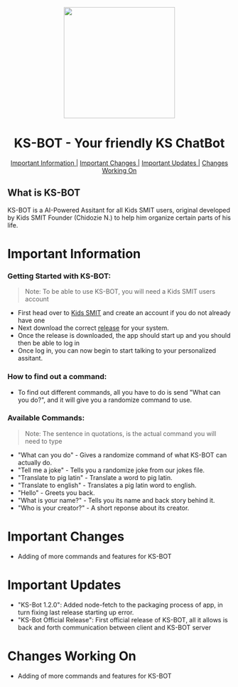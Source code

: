 <p align="center">
  <img src="https://user-images.githubusercontent.com/67172682/147801833-bb70691f-79b9-4a7a-9d3b-e0ea592ce1d3.png" height=250>
</p>

<h1 align="center">KS-BOT - Your friendly KS ChatBot</h1>
<p align="center">
  <a href="https://github.com/KidsSMIT/KS-BOT#important-information">Important Information |</a>
  <a href="https://github.com/KidsSMIT/KS-BOT#important-changes">Important Changes |</a>
  <a href="https://github.com/KidsSMIT/KS-BOT#important-updates">Important Updates |</a>
  <a href="https://github.com/KidsSMIT/KS-BOT#changes-working-on">Changes Working On</a>
</p>

## What is KS-BOT
KS-BOT is a AI-Powered Assitant for all Kids SMIT users, original developed by Kids SMIT Founder (Chidozie N.) to help him organize certain parts of his life.


# Important Information
### Getting Started with KS-BOT:
> Note: To be able to use KS-BOT, you will need a Kids SMIT users account
- First head over to [Kids SMIT](https://www.kidssmit.com/) and create an account if you do not already have one
- Next download the correct [release](https://github.com/KidsSMIT/KS-BOT/releases) for your system.
- Once the release is downloaded, the app should start up and you should then be able to log in
- Once log in, you can now begin to start talking to your personalized assitant.

### How to find out a command:
- To find out different commands, all you have to do is send "What can you do?", and it will give you a randomize command to use.

### Available Commands:
> Note: The sentence in quotations, is the actual command you will need to type
- "What can you do" - Gives a randomize command of what KS-BOT can actually do.
- "Tell me a joke" - Tells you a randomize joke from our jokes file.
- "Translate <word> to pig latin" - Translate a word to pig latin.
- "Translate <pig latin word> to english" -  Translates a pig latin word to english.
- "Hello" - Greets you back.
- "What is your name?" - Tells you its name and back story behind it.
- "Who is your creator?" - A short reponse about its creator.

# Important Changes
- Adding of more commands and features for KS-BOT

# Important Updates
- "KS-Bot 1.2.0": Added node-fetch to the packaging process of app, in turn fixing last release starting up error.
- "KS-Bot Official Release": First official release of KS-BOT, all it allows is back and forth communication between client and KS-BOT server

# Changes Working On
- Adding of more commands and features for KS-BOT
